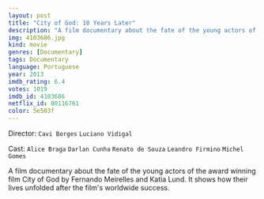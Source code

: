 ```yaml
---
layout: post
title: "City of God: 10 Years Later"
description: "A film documentary about the fate of the young actors of the award winning film City of God by Fernando Meirelles and Katia Lund. It shows how their lives unfolded after the film's worldwide success..."
img: 4103686.jpg
kind: movie
genres: [Documentary]
tags: Documentary 
language: Portuguese
year: 2013
imdb_rating: 6.4
votes: 1019
imdb_id: 4103686
netflix_id: 80116761
color: 5e503f
---
```

Director: `Cavi Borges` `Luciano Vidigal`  

Cast: `Alice Braga` `Darlan Cunha` `Renato de Souza` `Leandro Firmino` `Michel Gomes` 

A film documentary about the fate of the young actors of the award winning film City of God by Fernando Meirelles and Katia Lund. It shows how their lives unfolded after the film's worldwide success.